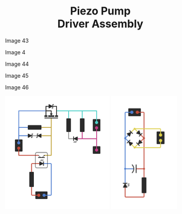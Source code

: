 

<div align = center>

# Piezo Pump <br> Driver Assembly

</div>

Image 43

Image 4

Image 44

Image 45

Image 46

<img height = 300 src = '../../../Resources/Circuit Diagrams/Driver Board.svg' >
<img height = 300 src = '../../../Resources/Circuit Diagrams/Power Supply.svg' >